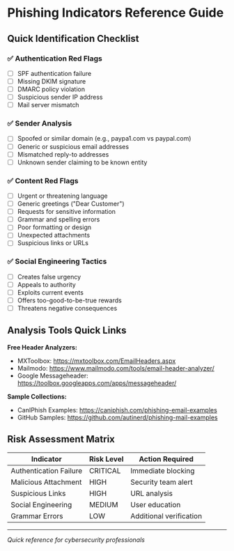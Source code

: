 # Phishing Indicators Reference Guide

## Quick Identification Checklist

### ✅ Authentication Red Flags
- [ ] SPF authentication failure
- [ ] Missing DKIM signature
- [ ] DMARC policy violation
- [ ] Suspicious sender IP address
- [ ] Mail server mismatch

### ✅ Sender Analysis
- [ ] Spoofed or similar domain (e.g., paypa1.com vs paypal.com)
- [ ] Generic or suspicious email addresses
- [ ] Mismatched reply-to addresses
- [ ] Unknown sender claiming to be known entity

### ✅ Content Red Flags
- [ ] Urgent or threatening language
- [ ] Generic greetings ("Dear Customer")
- [ ] Requests for sensitive information
- [ ] Grammar and spelling errors
- [ ] Poor formatting or design
- [ ] Unexpected attachments
- [ ] Suspicious links or URLs

### ✅ Social Engineering Tactics
- [ ] Creates false urgency
- [ ] Appeals to authority
- [ ] Exploits current events
- [ ] Offers too-good-to-be-true rewards
- [ ] Threatens negative consequences

## Analysis Tools Quick Links

**Free Header Analyzers:**
- MXToolbox: https://mxtoolbox.com/EmailHeaders.aspx
- Mailmodo: https://www.mailmodo.com/tools/email-header-analyzer/
- Google Messageheader: https://toolbox.googleapps.com/apps/messageheader/

**Sample Collections:**
- CanIPhish Examples: https://caniphish.com/phishing-email-examples
- GitHub Samples: https://github.com/autinerd/phishing-mail-examples

## Risk Assessment Matrix

| Indicator | Risk Level | Action Required |
|-----------|------------|-----------------|
| Authentication Failure | CRITICAL | Immediate blocking |
| Malicious Attachment | HIGH | Security team alert |
| Suspicious Links | HIGH | URL analysis |
| Social Engineering | MEDIUM | User education |
| Grammar Errors | LOW | Additional verification |

---
*Quick reference for cybersecurity professionals*
